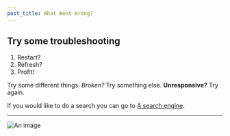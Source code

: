 ```yaml
---
post_title: What Went Wrong?
---
```


## Try some troubleshooting

1. Restart?
2. Refresh?
3. Profit!

Try some different things. _Broken?_ Try something else. **Unresponsive?** Try again.

If you would like to do a search you can go to [A search engine](google.com).

---

![An image](https://picsum.photos/200/300 'This is an image.')
